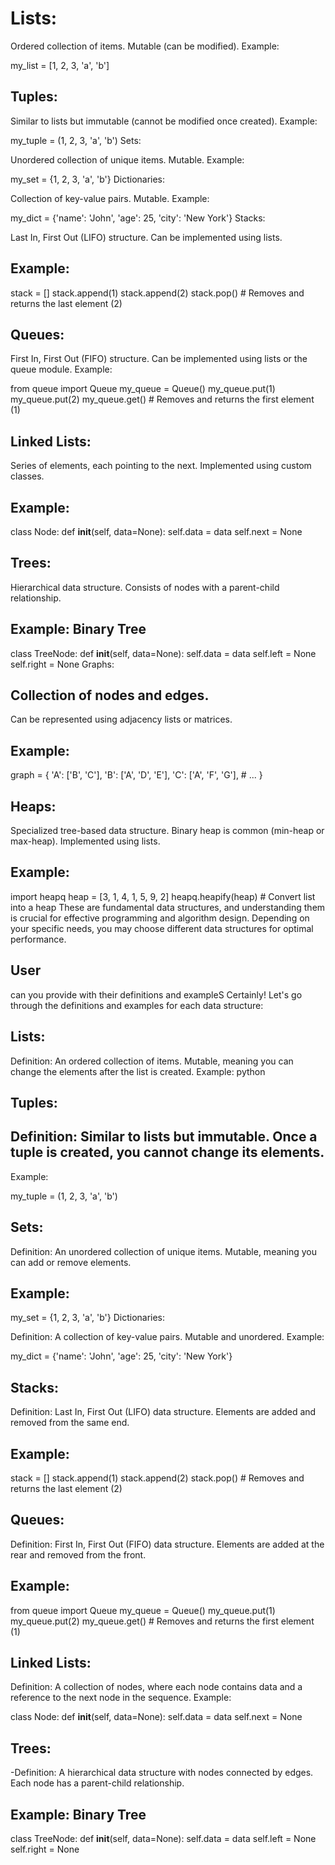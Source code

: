 # Lists:

Ordered collection of items.
Mutable (can be modified).
Example:

my_list = [1, 2, 3, 'a', 'b']

## Tuples:

Similar to lists but immutable (cannot be modified once created).
Example:

my_tuple = (1, 2, 3, 'a', 'b')
Sets:

Unordered collection of unique items.
Mutable.
Example:

my_set = {1, 2, 3, 'a', 'b'}
Dictionaries:

Collection of key-value pairs.
Mutable.
Example:

my_dict = {'name': 'John', 'age': 25, 'city': 'New York'}
Stacks:

Last In, First Out (LIFO) structure.
Can be implemented using lists.
## Example:

stack = []
stack.append(1)
stack.append(2)
stack.pop()  # Removes and returns the last element (2)

## Queues:

First In, First Out (FIFO) structure.
Can be implemented using lists or the queue module.
Example:

from queue import Queue
my_queue = Queue()
my_queue.put(1)
my_queue.put(2)
my_queue.get()  # Removes and returns the first element (1)

## Linked Lists:

Series of elements, each pointing to the next.
Implemented using custom classes.
## Example:

class Node:
    def __init__(self, data=None):
        self.data = data
        self.next = None
## Trees:

Hierarchical data structure.
Consists of nodes with a parent-child relationship.

## Example: Binary Tree
class TreeNode:
    def __init__(self, data=None):
        self.data = data
        self.left = None
        self.right = None
Graphs:

## Collection of nodes and edges.
Can be represented using adjacency lists or matrices.
## Example:
graph = {
    'A': ['B', 'C'],
    'B': ['A', 'D', 'E'],
    'C': ['A', 'F', 'G'],
    # ...
}

## Heaps:

Specialized tree-based data structure.
Binary heap is common (min-heap or max-heap).
Implemented using lists.

## Example:
import heapq
heap = [3, 1, 4, 1, 5, 9, 2]
heapq.heapify(heap)  # Convert list into a heap
These are fundamental data structures, and understanding them is crucial for effective programming and algorithm design. Depending on your specific needs, you may choose different data structures for optimal performance.

## User
can you provide with their definitions and exampleS
Certainly! Let's go through the definitions and examples for each data structure:

## Lists:

Definition: An ordered collection of items. Mutable, meaning you can change the elements after the list is created.
Example:
python

## Tuples:

## Definition: Similar to lists but immutable. Once a tuple is created, you cannot change its elements.
Example:

my_tuple = (1, 2, 3, 'a', 'b')
## Sets:

Definition: An unordered collection of unique items. Mutable, meaning you can add or remove elements.
## Example:

my_set = {1, 2, 3, 'a', 'b'}
Dictionaries:

Definition: A collection of key-value pairs. Mutable and unordered.
Example:

my_dict = {'name': 'John', 'age': 25, 'city': 'New York'}
## Stacks:

Definition: Last In, First Out (LIFO) data structure. Elements are added and removed from the same end.
## Example:

stack = []
stack.append(1)
stack.append(2)
stack.pop()  # Removes and returns the last element (2)
## Queues:
Definition: First In, First Out (FIFO) data structure. Elements are added at the rear and removed from the front.
## Example:

from queue import Queue
my_queue = Queue()
my_queue.put(1)
my_queue.put(2)
my_queue.get()  # Removes and returns the first element (1)
## Linked Lists:

Definition: A collection of nodes, where each node contains data and a reference to the next node in the sequence.
Example:

class Node:
    def __init__(self, data=None):
        self.data = data
        self.next = None
## Trees:
-Definition: A hierarchical data structure with nodes connected by edges. Each node has a parent-child relationship.

## Example: Binary Tree

class TreeNode:
    def __init__(self, data=None):
        self.data = data
        self.left = None
        self.right = None
